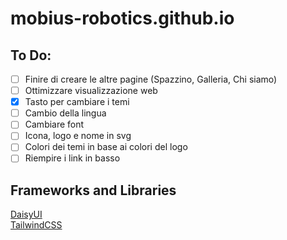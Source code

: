 # mobius-robotics.github.io

<!-- https://stackoverflow.com/questions/32902472/can-i-host-my-wordpress-blog-on-github-pages-as-a-static-webpage -->

## To Do:
- [ ] Finire di creare le altre pagine (Spazzino, Galleria, Chi siamo)
- [ ] Ottimizzare visualizzazione web
- [x] Tasto per cambiare i temi
- [ ] Cambio della lingua
- [ ] Cambiare font
- [ ] Icona, logo e nome in svg
- [ ] Colori dei temi in base ai colori del logo
- [ ] Riempire i link in basso

## Frameworks and Libraries
[DaisyUI](https://daisyui.com/)  
[TailwindCSS](https://tailwindcss.com/)